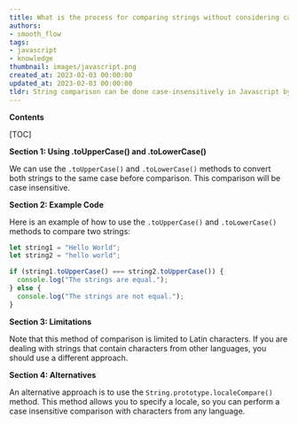 ```yaml
---
title: What is the process for comparing strings without considering case?
authors:
- smooth_flow
tags:
- javascript
- knowledge
thumbnail: images/javascript.png
created_at: 2023-02-03 00:00:00
updated_at: 2023-02-03 00:00:00
tldr: String comparison can be done case-insensitively in Javascript by using the String.prototype.toLowerCase() or String.prototype.toUpperCase() methods.
---
```


**Contents**

[TOC]

**Section 1: Using .toUpperCase() and .toLowerCase()**

We can use the `.toUpperCase()` and `.toLowerCase()` methods to convert both strings to the same case before comparison. This comparison will be case insensitive.

**Section 2: Example Code**

Here is an example of how to use the `.toUpperCase()` and `.toLowerCase()` methods to compare two strings:

```javascript
let string1 = "Hello World";
let string2 = "hello world";

if (string1.toUpperCase() === string2.toUpperCase()) {
  console.log("The strings are equal.");
} else {
  console.log("The strings are not equal.");
}
```

**Section 3: Limitations**

Note that this method of comparison is limited to Latin characters. If you are dealing with strings that contain characters from other languages, you should use a different approach.

**Section 4: Alternatives**

An alternative approach is to use the `String.prototype.localeCompare()` method. This method allows you to specify a locale, so you can perform a case insensitive comparison with characters from any language.
